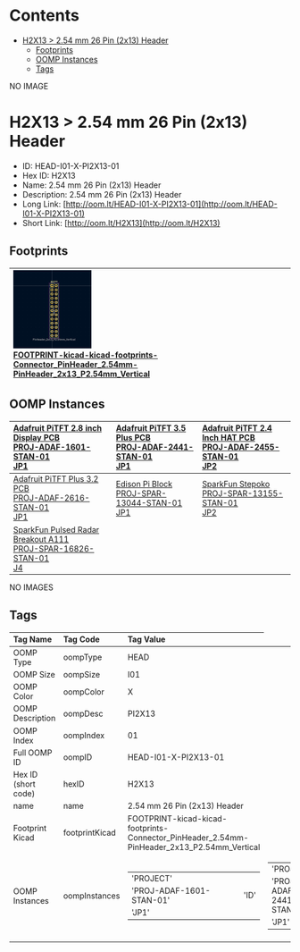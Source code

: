 



Contents
========

* [H2X13 > 2.54 mm 26 Pin (2x13) Header](#h2x13--254-mm-26-pin-2x13-header)
	* [Footprints](#footprints)
	* [OOMP Instances](#oomp-instances)
	* [Tags](#tags)
  
NO IMAGE  
# H2X13 > 2.54 mm 26 Pin (2x13) Header

- ID: HEAD-I01-X-PI2X13-01
- Hex ID: H2X13
- Name: 2.54 mm 26 Pin (2x13) Header
- Description: 2.54 mm 26 Pin (2x13) Header
- Long Link: [http://oom.lt/HEAD-I01-X-PI2X13-01](http://oom.lt/HEAD-I01-X-PI2X13-01)
- Short Link: [http://oom.lt/H2X13](http://oom.lt/H2X13)

## Footprints
  

|[![](https://raw.githubusercontent.com/oomlout/oomlout_OOMP_eda_V2/main/FOOTPRINT/kicad/kicad-footprints/Connector_PinHeader_2.54mm/PinHeader_2x13_P2.54mm_Vertical/image_140.png)<br>FOOTPRINT-kicad-kicad-footprints-Connector_PinHeader_2.54mm-PinHeader_2x13_P2.54mm_Vertical](https://github.com/oomlout/oomlout_OOMP_eda_V2/tree/main/FOOTPRINT/kicad/kicad-footprints/Connector_PinHeader_2.54mm/PinHeader_2x13_P2.54mm_Vertical/)|||
| :--- | :--- | :--- |

## OOMP Instances
  

|[Adafruit PiTFT 2.8 inch Display PCB<br>PROJ-ADAF-1601-STAN-01<br>JP1](https://github.com/oomlout/oomlout_OOMP_projects_V2/tree/main/PROJ/ADAF/1601/STAN/01/)|[Adafruit PiTFT 3.5 Plus PCB<br>PROJ-ADAF-2441-STAN-01<br>JP1](https://github.com/oomlout/oomlout_OOMP_projects_V2/tree/main/PROJ/ADAF/2441/STAN/01/)|[Adafruit PiTFT 2.4 Inch HAT PCB<br>PROJ-ADAF-2455-STAN-01<br>JP2](https://github.com/oomlout/oomlout_OOMP_projects_V2/tree/main/PROJ/ADAF/2455/STAN/01/)|
| :--- | :--- | :--- |
|[Adafruit PiTFT Plus 3.2 PCB<br>PROJ-ADAF-2616-STAN-01<br>JP1](https://github.com/oomlout/oomlout_OOMP_projects_V2/tree/main/PROJ/ADAF/2616/STAN/01/)|[Edison Pi Block<br>PROJ-SPAR-13044-STAN-01<br>JP1](https://github.com/oomlout/oomlout_OOMP_projects_V2/tree/main/PROJ/SPAR/13044/STAN/01/)|[SparkFun Stepoko<br>PROJ-SPAR-13155-STAN-01<br>JP2](https://github.com/oomlout/oomlout_OOMP_projects_V2/tree/main/PROJ/SPAR/13155/STAN/01/)|
|[SparkFun Pulsed Radar Breakout A111<br>PROJ-SPAR-16826-STAN-01<br>J4](https://github.com/oomlout/oomlout_OOMP_projects_V2/tree/main/PROJ/SPAR/16826/STAN/01/)|||
  
NO IMAGES  
## Tags
  

|Tag Name|Tag Code|Tag Value|
| :--- | :--- | :--- |
|OOMP Type|oompType|HEAD|
|OOMP Size|oompSize|I01|
|OOMP Color|oompColor|X|
|OOMP Description|oompDesc|PI2X13|
|OOMP Index|oompIndex|01|
|Full OOMP ID|oompID|HEAD-I01-X-PI2X13-01|
|Hex ID (short code)|hexID|H2X13|
|name|name|2.54 mm 26 Pin (2x13) Header|
|Footprint Kicad|footprintKicad|FOOTPRINT-kicad-kicad-footprints-Connector_PinHeader_2.54mm-PinHeader_2x13_P2.54mm_Vertical|
|OOMP Instances|oompInstances|<table><tr><td>'PROJECT'</td></tr><tr><td> 'PROJ-ADAF-1601-STAN-01'</td><td> 'ID'</td></tr><tr><td> 'JP1'</td></tr></table></td><td> <table><tr><td>'PROJECT'</td></tr><tr><td> 'PROJ-ADAF-2441-STAN-01'</td><td> 'ID'</td></tr><tr><td> 'JP1'</td></tr></table></td><td> <table><tr><td>'PROJECT'</td></tr><tr><td> 'PROJ-ADAF-2455-STAN-01'</td><td> 'ID'</td></tr><tr><td> 'JP2'</td></tr></table></td><td> <table><tr><td>'PROJECT'</td></tr><tr><td> 'PROJ-ADAF-2616-STAN-01'</td><td> 'ID'</td></tr><tr><td> 'JP1'</td></tr></table></td><td> <table><tr><td>'PROJECT'</td></tr><tr><td> 'PROJ-SPAR-13044-STAN-01'</td><td> 'ID'</td></tr><tr><td> 'JP1'</td></tr></table></td><td> <table><tr><td>'PROJECT'</td></tr><tr><td> 'PROJ-SPAR-13155-STAN-01'</td><td> 'ID'</td></tr><tr><td> 'JP2'</td></tr></table></td><td> <table><tr><td>'PROJECT'</td></tr><tr><td> 'PROJ-SPAR-16826-STAN-01'</td><td> 'ID'</td></tr><tr><td> 'J4'</td></tr></table>|
||||
